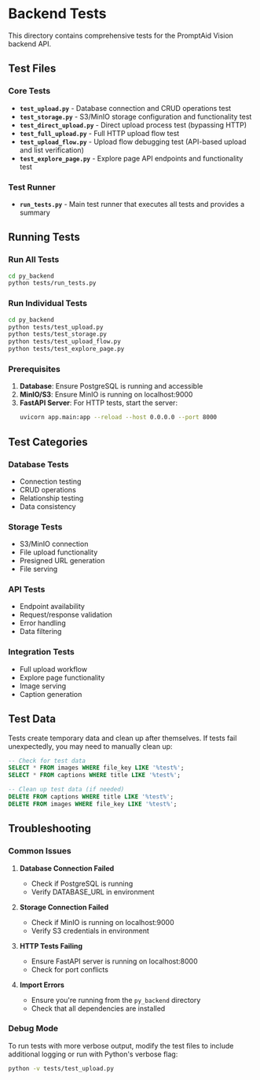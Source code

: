 # Backend Tests

This directory contains comprehensive tests for the PromptAid Vision backend API.

## Test Files

### Core Tests
- **`test_upload.py`** - Database connection and CRUD operations test
- **`test_storage.py`** - S3/MinIO storage configuration and functionality test
- **`test_direct_upload.py`** - Direct upload process test (bypassing HTTP)
- **`test_full_upload.py`** - Full HTTP upload flow test
- **`test_upload_flow.py`** - Upload flow debugging test (API-based upload and list verification)
- **`test_explore_page.py`** - Explore page API endpoints and functionality test

### Test Runner
- **`run_tests.py`** - Main test runner that executes all tests and provides a summary

## Running Tests

### Run All Tests
```bash
cd py_backend
python tests/run_tests.py
```

### Run Individual Tests
```bash
cd py_backend
python tests/test_upload.py
python tests/test_storage.py
python tests/test_upload_flow.py
python tests/test_explore_page.py
```

### Prerequisites

1. **Database**: Ensure PostgreSQL is running and accessible
2. **MinIO/S3**: Ensure MinIO is running on localhost:9000
3. **FastAPI Server**: For HTTP tests, start the server:
   ```bash
   uvicorn app.main:app --reload --host 0.0.0.0 --port 8000
   ```

## Test Categories

### Database Tests
- Connection testing
- CRUD operations
- Relationship testing
- Data consistency

### Storage Tests
- S3/MinIO connection
- File upload functionality
- Presigned URL generation
- File serving

### API Tests
- Endpoint availability
- Request/response validation
- Error handling
- Data filtering

### Integration Tests
- Full upload workflow
- Explore page functionality
- Image serving
- Caption generation

## Test Data

Tests create temporary data and clean up after themselves. If tests fail unexpectedly, you may need to manually clean up:

```sql
-- Check for test data
SELECT * FROM images WHERE file_key LIKE '%test%';
SELECT * FROM captions WHERE title LIKE '%test%';

-- Clean up test data (if needed)
DELETE FROM captions WHERE title LIKE '%test%';
DELETE FROM images WHERE file_key LIKE '%test%';
```

## Troubleshooting

### Common Issues

1. **Database Connection Failed**
   - Check if PostgreSQL is running
   - Verify DATABASE_URL in environment

2. **Storage Connection Failed**
   - Check if MinIO is running on localhost:9000
   - Verify S3 credentials in environment

3. **HTTP Tests Failing**
   - Ensure FastAPI server is running on localhost:8000
   - Check for port conflicts

4. **Import Errors**
   - Ensure you're running from the `py_backend` directory
   - Check that all dependencies are installed

### Debug Mode

To run tests with more verbose output, modify the test files to include additional logging or run with Python's verbose flag:

```bash
python -v tests/test_upload.py
``` 